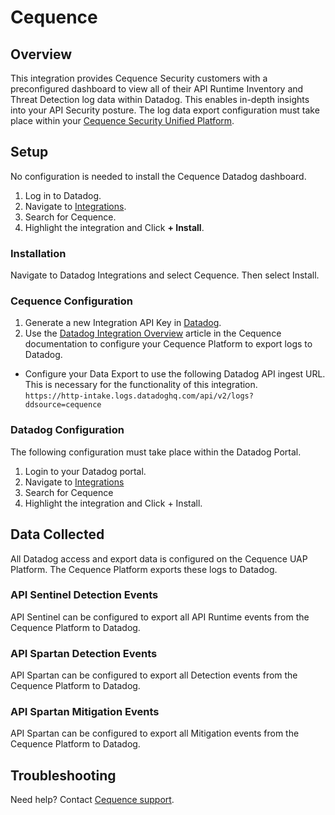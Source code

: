 # Cequence

## Overview

This integration provides Cequence Security customers with a preconfigured dashboard to view all of their API Runtime Inventory and Threat Detection log data within Datadog. This enables in-depth insights into your API Security posture. The log data export configuration must take place within your [Cequence Security Unified Platform][3].

## Setup

No configuration is needed to install the Cequence Datadog dashboard.

1. Log in to Datadog.
2. Navigate to [Integrations][7].
3. Search for Cequence.
4. Highlight the integration and Click **+ Install**.

### Installation

Navigate to Datadog Integrations and select Cequence. Then select Install.

### Cequence Configuration

1. Generate a new Integration API Key in [Datadog][4].
2. Use the [Datadog Integration Overview][3] article in the Cequence documentation to configure your Cequence Platform to export logs to Datadog.
 - Configure your Data Export to use the following Datadog API ingest URL. This is necessary for the functionality of this integration.  
   `https://http-intake.logs.datadoghq.com/api/v2/logs?ddsource=cequence`


### Datadog Configuration

The following configuration must take place within the Datadog Portal.

1. Login to your Datadog portal.
2. Navigate to [Integrations][7]
3. Search for Cequence
4. Highlight the integration and Click + Install.

## Data Collected
All Datadog access and export data is configured on the Cequence UAP Platform. The Cequence Platform exports these logs to Datadog.

### API Sentinel Detection Events

API Sentinel can be configured to export all API Runtime events from the Cequence Platform to Datadog.

### API Spartan Detection Events

API Spartan can be configured to export all Detection events from the Cequence Platform to Datadog.

### API Spartan Mitigation Events

API Spartan can be configured to export all Mitigation events from the Cequence Platform to Datadog.

## Troubleshooting

Need help? Contact [Cequence support][8].

[1]: https://docs.datadoghq.com/help/
[2]: https://www.cequence.ai/
[3]: https://helpdesk.cequence.ai/hc/en-us/articles/8614818269079-Cequence-UAP-Logging-to-Datadog-Log-Management-Overview
[4]: https://app.datadoghq.com/organization-settings/api-keys
[5]: mailto:support@cequence.ai
[6]: https://helpdesk.cequence.ai/hc/en-us/articles/8614818269079-Cequence-UAP-Logging-to-Datadog-Log-Management-Overview6
[7]: https://app.datadoghq.com/integrations
[8]: https://helpdesk.cequence.ai/hc/en-us
